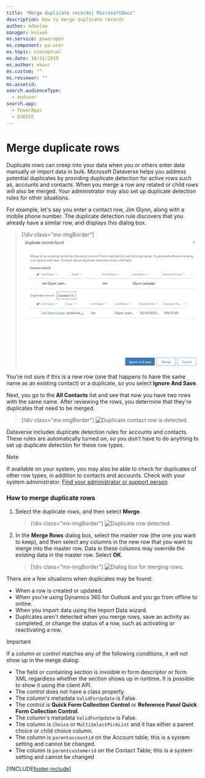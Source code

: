 ```yaml
---
title: "Merge duplicate records| MicrosoftDocs"
description: How to merge duplicate records
author: mduelae
manager: kvivek
ms.service: powerapps
ms.component: pa-user
ms.topic: conceptual
ms.date: 10/31/2019
ms.author: mkaur
ms.custom: ""
ms.reviewer: ""
ms.assetid: 
search.audienceType: 
  - enduser
search.app: 
  - PowerApps
  - D365CE
---
```

# Merge duplicate rows 

Duplicate rows can creep into your data when you or others enter data manually or import data in bulk. Microsoft Dataverse helps you address potential duplicates by providing duplicate detection for active rows such as, accounts and contacts. When you merge a row any related or child rows will also be merged. Your administrator may also set up duplicate detection rules for other situations.  
  
For example, let's say you enter a contact row, Jim Glynn,  along with a mobile phone number.  The duplicate detection rule discovers that you already have a similar row, and displays this dialog box.  
  
 > [!div class="mx-imgBorder"] 
 > ![Duplicate contact row detected.](media/duplicates-detected.png "Duplicate contact row detected")  
  
 You're not sure if this is a new row (one that happens to have the  same name as an existing contact) or a duplicate, so you select **Ignore And Save**.  
  
 Next, you go to the **All Contacts** list and see that now you have two rows with the same name. After reviewing the rows,  you  determine that they're duplicates that need to be merged.  
 
 > [!div class="mx-imgBorder"] 
 > ![Duplicate contact row is detected.](media/duplicates-detected_1.png "Duplicate contact row is detected")  
 
Dataverse includes duplicate detection rules for accounts and contacts. These rules are automatically turned on, so you don’t have to do anything to set up duplicate detection for these row types.  
  
> [!NOTE]
>  If available on your system, you may also be able to check for duplicates of other row types, in addition to contacts and accounts. Check with your system administrator. [Find your administrator or support person](find-admin.md)  
  
### How to merge duplicate rows  
  
1. Select the duplicate rows, and then select **Merge**.  
  
   > [!div class="mx-imgBorder"] 
   > ![Duplicate row detected.](media/duplicates-detected_2.png "Duplicate row detected")  
  
2. In the **Merge Rows** dialog box, select the master row (the one you want to keep), and then select any columns in the new row that you want to merge into the master row. Data in these columns may override the existing data in the master row. Select **OK**.  
  
     
   > [!div class="mx-imgBorder"] 
   > ![Dialog box for merging rows.](media/merge-records-dialog.png "Dialog box for merging rows")  
  

There are a few situations when duplicates may be found:  

- When a row is created or updated.  
- When  you're using Dynamics 365 for Outlook and you go from offline to online.  
- When you import data using the Import Data wizard.  
- Duplicates aren't detected when you merge rows, save an activity as completed, or change the status of a row, such as activating or reactivating a row.

> [!IMPORTANT]
>  If a column or control matches any of the following conditions, it will not show up in the merge dialog:  
>   - The field or containing section is invisible in form descriptor or form XML regardless whether the section shows up in runtime. It is possible to show it using the client API.
>   - The control does not have a class property.
>   - The column's metadata `ValidForUpdate` is False.
>   - The control is **Quick Form Collection Control** or **Reference Panel Quick Form Collection Control**.
>   - The column's metadata `ValidForUpdate` is False. 
>   - The column is `Choice` or `MultiSelectPickList` and it has either a parent choice or child choice column.
>   - The column is `parentaccountid` on the Account table; this is a system setting and cannot be changed. 
>   - The column is `parentcustomerid` on the  Contact Table; this is a system setting and cannot be changed



[!INCLUDE[footer-include](../includes/footer-banner.md)]
